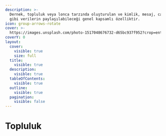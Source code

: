 ```yaml
---
description: >-
  Dernek, topluluk veya lonca tarzında oluşturulan ve kimlik, mesaj, canlı kur
  gibi verilerin paylaşılabileceği genel kapsamlı özelliktir.
icon: group-arrows-rotate
cover: >-
  https://images.unsplash.com/photo-1517048676732-d65bc937f952?crop=entropy&cs=srgb&fm=jpg&ixid=M3wxOTcwMjR8MHwxfHNlYXJjaHw3fHxjb21tdW5pdHl8ZW58MHx8fHwxNzQ0MzE4NjQzfDA&ixlib=rb-4.0.3&q=85
coverY: 0
layout:
  cover:
    visible: true
    size: full
  title:
    visible: true
  description:
    visible: true
  tableOfContents:
    visible: true
  outline:
    visible: true
  pagination:
    visible: false
---
```


# Topluluk


